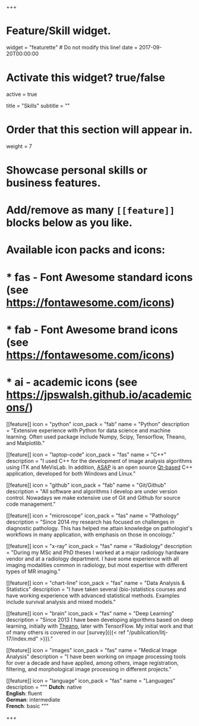 +++
# Feature/Skill widget.
widget = "featurette"  # Do not modify this line!
date = 2017-09-20T00:00:00

# Activate this widget? true/false
active = true

title = "Skills"
subtitle = ""

# Order that this section will appear in.
weight = 7

# Showcase personal skills or business features.
# 
# Add/remove as many `[[feature]]` blocks below as you like.
# 
# Available icon packs and icons:
# * fas - Font Awesome standard icons (see https://fontawesome.com/icons)
# * fab - Font Awesome brand icons (see https://fontawesome.com/icons)
# * ai - academic icons (see https://jpswalsh.github.io/academicons/)

[[feature]]
  icon = "python"
  icon_pack = "fab"
  name = "Python"
  description = "Extensive experience with Python for data science and machine learning. Often used package include Numpy, Scipy, Tensorflow, Theano, and Matplotlib."

[[feature]]
  icon = "laptop-code"
  icon_pack = "fas"
  name = "C++"
  description = "I used C++ for the development of image analysis algorithms using ITK and MeVisLab. In addition, [ASAP](https://computationalpathologygroup.github.io/ASAP/) is an open source [Qt-based](https://www.qt.io/) C++ application, developed for both Windows and Linux."

[[feature]]
  icon = "github"
  icon_pack = "fab"
  name = "Git/Github"
  description = "All software and algorithms I develop are under version control. Nowadays we make extensive use of Git and Github for source code management."  

[[feature]]
  icon = "microscope"
  icon_pack = "fas"
  name = "Pathology"
  description = "Since 2014 my research has focused on challenges in diagnostic pathology. This has helped me attain knowledge on pathologist's workflows in many application, with emphasis on those in oncology."  

[[feature]]
  icon = "x-ray"
  icon_pack = "fas"
  name = "Radiology"
  description = "During my MSc and PhD theses I worked at a major radiology hardware vendor and at a radiology department. I have some experience with all imaging modalities common in radiology, but most expertise with different types of MR imaging."    
  
[[feature]]
  icon = "chart-line"
  icon_pack = "fas"
  name = "Data Analysis & Statistics"
  description = "I have taken several (bio-)statistics courses and have working experience with advanced statistical methods. Examples include survival analysis and mixed models."  

[[feature]]
  icon = "brain"
  icon_pack = "fas"
  name = "Deep Learning"
  description = "Since 2013 I have been developing algorithms based on deep learning, initially with [Theano](http://deeplearning.net/software/theano/), later with TensorFlow. My initial work and that of many others is covered in our [survey]({{< ref \"/publication/litj-17/index.md\" >}})."   

[[feature]]
  icon = "images"
  icon_pack = "fas"
  name = "Medical Image Analysis"
  description = "I have been working on impage processing tools for over a decade and have applied, among others, image registration, filtering, and morphological image processing in different projects."
  
[[feature]]
  icon = "language"
  icon_pack = "fas"
  name = "Languages"
  description = """
  **Dutch**: native  
  **English**: fluent  
  **German**: intermediate  
  **French**: basic
  """

+++
